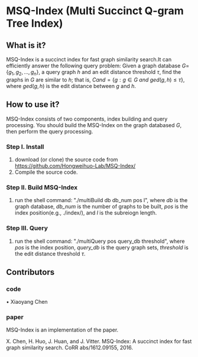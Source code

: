 # MSQ-Index (Multi Succinct Q-gram Tree Index)

## What is it?
MSQ-Index is a succinct index for fast graph similarity search.It can efficiently answer the following query problem: Given a graph database $G$={$g_1 ,g_2, \dots, g_n$}, a query graph $h$ and an edit distance threshold $\tau$, find the graphs in $G$ are similar to $h$; that is, $Cand = \{g: g \in G \ and \ ged(g, h) \leq \tau\}$, where $ged(g, h)$ is the edit distance between $g$ and $h$.
	 
## How to use it?
   MSQ-Index consists of two components, index building and query processing. You should build the MSQ-Index on the graph databased $G$, then perform the query processing. 
### Step I. Install
   1. download (or clone) the source code from https://github.com/Hongweihuo-Lab/MSQ-Index/
   2. Compile the source code. 
### Step II. Build MSQ-Index 
   1. run the shell command: "./multiBuild db db_num pos l", where *db* is the graph database, *db_num* is the number of graphs to be built, *pos* is the index position(e.g., ./index/), and *l* is the subreiogn length. 
### Step III. Query 
   1. run the shell command: "./multiQuery pos query_db threshold", where *pos* is the index position, *query_db* is the query graph sets, *threshold* is the edit distance threshold $\tau$. 

## Contributors
### code
•	Xiaoyang Chen 
### paper
MSQ-Index is an implementation of the paper.

X. Chen, H. Huo, J. Huan, and J. Vitter. MSQ-Index: A succinct index for fast graph similarity search. CoRR abs/1612.09155, 2016.

